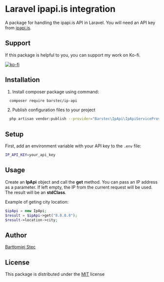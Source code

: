 
# Laravel ipapi.is integration
A package for handling the ipapi.is API in Laravel. You will need an API key from [ipapi.is](https://ipapi.is/).


## Support
If this package is helpful to you, you can support my work on Ko-fi.

[![ko-fi](https://ko-fi.com/img/githubbutton_sm.svg)](https://ko-fi.com/S6S6PH8KM)


## Installation

1. Install composer package using command:

```bash
  composer require barstec/ip-api
```

2. Publish configuration files to your project

```bash
  php artisan vendor:publish --provider="Barstec\IpApi\IpApiServiceProvider"
```
## Setup
First, add an environment variable with your API key to the `.env` file:

```bash
IP_API_KEY=your_api_key
```

## Usage

Create an **IpApi** object and call the **get** method. You can pass an IP address as a parameter. If left empty, the IP from the current request will be used. The result will be an **stdClass**.

Example of geting city location:

```php
$ipApi = new IpApi;
$result = $ipApi->get("8.8.8.8");
$result->location->city;
```

## Author

[Bartłomiej Stec ](https://github.com/Bartlomiej-Stec)


## License
This package is distributed under the
[MIT](https://choosealicense.com/licenses/mit/)
license
